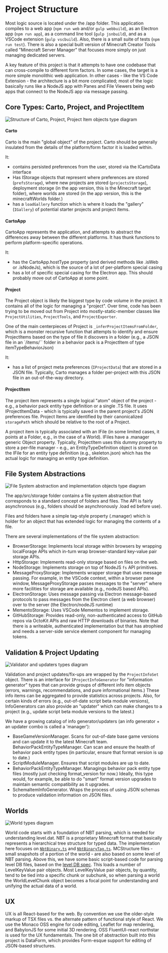 # Project Structure

Most logic source is located under the /app folder. This application compiles to a web app (`npm run web` and/or `gulp webbuild`), as an Electron app (`npm run app`), as a command line tool (`gulp jsnbuild`), and as a VSCode extension (`gulp vscbuild`).  Also, there is a small suite of tests (`npm run test`).  There is also a special built version of Minecraft Creator Tools called "Minecraft Server Manager" that focuses more simply on just managing dedicated servers.

A key feature of this project is that it attempts to have one codebase that can cross-compile to different form factors. In some cases, the target is a more simple monolithic web application. In other cases - like the VS Code Extension - the architecture is a bit more complicated; most of the logic basically runs like a NodeJS app with Panes and File Viewers being web apps that connect to the NodeJS app via message passing.

## Core Types: Carto, Project, and ProjectItem

![Structure of Carto, Project, Project Item objects type diagram](./misc/code/cartoproject.png)

#### Carto

Carto is the main "global object" of the project. Carto should be generally insulated from the details of the platform/form factor it is loaded within.

It:

* contains persisted preferences from the user, stored via the ICartoData interface
* Has IStorage objects that represent where preferences are stored (`prefsStorage`), where new projects are stored (`projectsStorage`), deployment storage (in the app version, this is the Minecraft target folder), where worlds are stored (in the app version, this is the minecraftWorlds folder.)
* has a `loadGallery` function which is where it loads the "gallery" (`IGallery`) of potential starter projects and project items.

#### CartoApp

CartoApp represents the application, and attempts to abstract the differences away between the different platforms. It has thunk functions to perform platform-specific operations.

It:

* has the CartoApp.hostType property (and derived methods like .isWeb or .isNodeJs), which is the source of a lot of per-platform special casing
* has a lot of specific special casing for the Electron app. This should probably move out of CartoApp at some point.

#### Project

The Project object is likely the biggest type by code volume in the project. It contains all of the logic for managing a "project". Over time, code has been trying to be moved out from Project into mostly-static-member classes like `ProjectUtilities`, `ProjectTools`, and `ProjectExporter`.

One of the main centerpieces of Project is `_inferProjectItemsFromFolder`, which is a monster recursive function that attempts to identify and ensure ProjectItems based on the type of file it discovers in a folder (e.g., a JSON file in an `/items/`` folder in a behavior pack is a ProjectItem of type itemTypeBehaviorJson)

It:

* has a list of project meta preferences (`IProjectData`) that are stored in a JSON file. Typically, Carto manages a folder per-project with this JSON file in an out-of-the-way directory.

#### ProjectItem

The project item represents a single logical "atom" object of the project - e.g., a behavior pack entity type definition or a single .TS file. It uses IProjectItemData - which is typically saved in the parent project's JSON preferences file. Project Items are identified by their canonicalized `storagePath` which should be relative to the root of a Project.  

A project item is typically associated with an IFile (in some limited cases, it points at a Folder, e.g., in the case of a World). IFiles have a .manager generic Object property. Typically, ProjectItem uses this dummy property to store a per-file manager - e.g., an EntityTypeDefinition object is stored on the IFile for an entity type definition (e.g., skeleton.json) which has the actual logic for managing an entity type definition.

## File System Abstractions

![File System abstraction and implementation objects type diagram](./misc/code/istorage.png)

The app/src/storage folder contains a file system abstraction that corresponds to a standard concept of folders and files. The API is fairly asynchronous (e.g., folders should be asynchronously .load ed before use).

Files and folders have a simple tag-style property (.manager) which is holder for an object that has extended logic for managing the contents of a file.

There are several implementations of the file system abstraction:

* BrowserStorage: Implements local storage within browsers by wrapping localForage APIs which in-turn wrap browser-standard key-value pair storage APIs.
* HttpStorage: Implements read-only storage based on files on the web.
* NodeStorage: Implements storage on top of NodeJS `fs` API primitives.
* MessageProxyStorage: Implements wrapper storage that uses message passing. For example, in the VSCode context, within a browser pane window, MessageProxyStorage passes messages to the "server" where more facilities for storage are available (e.g., nodeJS based APIs).
* ElectronStorage: Uses message passing via Electron message-based protocols to pass messages from the Electron client (a web browser) over to the server (the Electron/nodeJS runtime)
* MementoStorage: Uses VSCode Mementos to implement storage.
* GitHubStorage: Provides read-only, non-authenticated access to GitHub repos via OctoKit APIs and raw HTTP downloads of binaries. Note that there is a writeable, authenticated implementation but that has atrophied and needs a server-side service element component for managing tokens.

## Validation & Project Updating

![Validator and updaters types diagram](./misc/code/validation.png)

Validation and project updates/fix-ups are wrapped by the `ProjectInfoSet` object. There is an interface for `IProjectInfoGenerator` for "information generator" types that can provide groups of different info item objects (errors, warnings, recommendations, and pure informational items.) These info items can be aggregated to provide statistics across projects. Also, for certain kinds of errors (e.g., out-of-date script beta module versions), InfoGenerators can also provide an "updater" which can make changes to a project (e.g., update script beta module versions to the latest.)

We have a growing catalog of info generator/updaters (an info generator + an updater combo is called a 'manager'):

* BaseGameVersionManager. Scans for out-of-date base game versions and can update it to the latest Minecraft team.
BehaviorPackEntityTypeManager. Can scan and ensure the health of behavior pack entity types (in particular, ensure that format version is up to date.)
* ScriptModuleManager. Ensures that script modules are up to date.
* BehaviorPackEntityTypeManager. Managings behavior pack entity type files (mostly just checking format_version for now.)  Ideally, this type would, for example, be able to do "smart" format version upgrades to maintain semantic compatibility as it upgrades.
* SchemaItemInfoGenerator. Wraps the process of using JSON schemas to produce validation information on JSON files.

## Worlds

![World types diagram](./misc/code/world.png)

World code starts with a foundation of NBT parsing, which is needed for understanding level.dat. NBT is a proprietary Minecraft format that basically represents a hierarchical tree structure for typed data. The implementation here focuses on [`NbtBinary.ts`](./app/src/minecraft/NbtBinary.ts) and [`NbtBinaryTag.ts`](./app/src/minecraft/NbtBinaryTag.ts). MCStructure files - small snapshots of a portion of the world - are also based on some level of NBT parsing. Above this, we have some basic script-based code for parsing level DB files, based on the [level DB spec](https://github.com/google/leveldb). This loads a number of LevelKeyValue pair objects. Most LevelKeyValue pair objects, by quantity, tend to be tied into a specific chunk or subchunk, so when parsing a world the WorldLevelChunk object becomes a focal point for understanding and unifying the actual data of a world.

## UX

UX is all React-based for the web. By convention we use the older-style markup of TSX files vs. the alternate pattern of  functional style of React. We use the Monaco OSS engine for code editing, Leaflet for map rendering, and BabylonJS for some initial 3D rendering. OSS FluentUI-react northstar is used for the UX fundamentals.  The one bit of abstraction built into this project is DataForm, which provides Form-esque support for editing of JSON-based structures.
